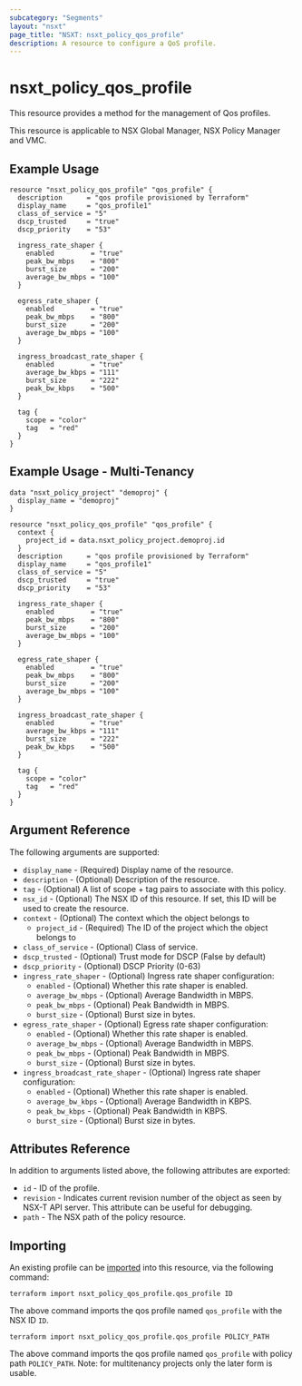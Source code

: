 ```yaml
---
subcategory: "Segments"
layout: "nsxt"
page_title: "NSXT: nsxt_policy_qos_profile"
description: A resource to configure a QoS profile.
---
```


# nsxt_policy_qos_profile

This resource provides a method for the management of Qos profiles.

This resource is applicable to NSX Global Manager, NSX Policy Manager and VMC.

## Example Usage

```hcl
resource "nsxt_policy_qos_profile" "qos_profile" {
  description      = "qos profile provisioned by Terraform"
  display_name     = "qos_profile1"
  class_of_service = "5"
  dscp_trusted     = "true"
  dscp_priority    = "53"

  ingress_rate_shaper {
    enabled         = "true"
    peak_bw_mbps    = "800"
    burst_size      = "200"
    average_bw_mbps = "100"
  }

  egress_rate_shaper {
    enabled         = "true"
    peak_bw_mbps    = "800"
    burst_size      = "200"
    average_bw_mbps = "100"
  }

  ingress_broadcast_rate_shaper {
    enabled         = "true"
    average_bw_kbps = "111"
    burst_size      = "222"
    peak_bw_kbps    = "500"
  }

  tag {
    scope = "color"
    tag   = "red"
  }
}
```

## Example Usage - Multi-Tenancy

```hcl
data "nsxt_policy_project" "demoproj" {
  display_name = "demoproj"
}

resource "nsxt_policy_qos_profile" "qos_profile" {
  context {
    project_id = data.nsxt_policy_project.demoproj.id
  }
  description      = "qos profile provisioned by Terraform"
  display_name     = "qos_profile1"
  class_of_service = "5"
  dscp_trusted     = "true"
  dscp_priority    = "53"

  ingress_rate_shaper {
    enabled         = "true"
    peak_bw_mbps    = "800"
    burst_size      = "200"
    average_bw_mbps = "100"
  }

  egress_rate_shaper {
    enabled         = "true"
    peak_bw_mbps    = "800"
    burst_size      = "200"
    average_bw_mbps = "100"
  }

  ingress_broadcast_rate_shaper {
    enabled         = "true"
    average_bw_kbps = "111"
    burst_size      = "222"
    peak_bw_kbps    = "500"
  }

  tag {
    scope = "color"
    tag   = "red"
  }
}
```

## Argument Reference

The following arguments are supported:

* `display_name` - (Required) Display name of the resource.
* `description` - (Optional) Description of the resource.
* `tag` - (Optional) A list of scope + tag pairs to associate with this policy.
* `nsx_id` - (Optional) The NSX ID of this resource. If set, this ID will be used to create the resource.
* `context` - (Optional) The context which the object belongs to
  * `project_id` - (Required) The ID of the project which the object belongs to
* `class_of_service` - (Optional) Class of service.
* `dscp_trusted` - (Optional) Trust mode for DSCP (False by default)
* `dscp_priority` - (Optional) DSCP Priority (0-63)
* `ingress_rate_shaper` - (Optional) Ingress rate shaper configuration:
  * `enabled` - (Optional) Whether this rate shaper is enabled.
  * `average_bw_mbps` - (Optional) Average Bandwidth in MBPS.
  * `peak_bw_mbps` - (Optional) Peak Bandwidth in MBPS.
  * `burst_size` - (Optional) Burst size in bytes.
* `egress_rate_shaper` - (Optional) Egress rate shaper configuration:
  * `enabled` - (Optional) Whether this rate shaper is enabled.
  * `average_bw_mbps` - (Optional) Average Bandwidth in MBPS.
  * `peak_bw_mbps` - (Optional) Peak Bandwidth in MBPS.
  * `burst_size` - (Optional) Burst size in bytes.
* `ingress_broadcast_rate_shaper` - (Optional) Ingress rate shaper configuration:
  * `enabled` - (Optional) Whether this rate shaper is enabled.
  * `average_bw_kbps` - (Optional) Average Bandwidth in KBPS.
  * `peak_bw_kbps` - (Optional) Peak Bandwidth in KBPS.
  * `burst_size` - (Optional) Burst size in bytes.

## Attributes Reference

In addition to arguments listed above, the following attributes are exported:

* `id` - ID of the profile.
* `revision` - Indicates current revision number of the object as seen by NSX-T API server. This attribute can be useful for debugging.
* `path` - The NSX path of the policy resource.

## Importing

An existing profile can be [imported][docs-import] into this resource, via the following command:

[docs-import]: https://www.terraform.io/cli/import

```
terraform import nsxt_policy_qos_profile.qos_profile ID
```
The above command imports the qos profile named `qos_profile` with the NSX ID `ID`.

```
terraform import nsxt_policy_qos_profile.qos_profile POLICY_PATH
```
The above command imports the qos profile named `qos_profile` with policy path `POLICY_PATH`.
Note: for multitenancy projects only the later form is usable.
